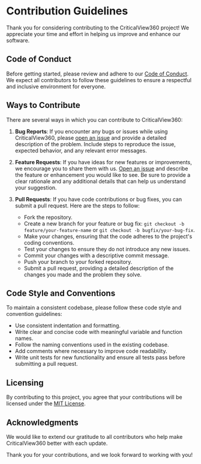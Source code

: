 # Contribution Guidelines

Thank you for considering contributing to the CriticalView360 project! We appreciate your time and effort in helping us improve and enhance our software.

## Code of Conduct

Before getting started, please review and adhere to our [Code of Conduct](code_of_conduct.md). We expect all contributors to follow these guidelines to ensure a respectful and inclusive environment for everyone.

## Ways to Contribute

There are several ways in which you can contribute to CriticalView360:

1. **Bug Reports**: If you encounter any bugs or issues while using CriticalView360, please [open an issue](https://github.com/Duds/CriticalView360/issues) and provide a detailed description of the problem. Include steps to reproduce the issue, expected behavior, and any relevant error messages.

2. **Feature Requests**: If you have ideas for new features or improvements, we encourage you to share them with us. [Open an issue](https://github.com/Duds/CriticalView360/issues) and describe the feature or enhancement you would like to see. Be sure to provide a clear rationale and any additional details that can help us understand your suggestion.

3. **Pull Requests**: If you have code contributions or bug fixes, you can submit a pull request. Here are the steps to follow:
   - Fork the repository.
   - Create a new branch for your feature or bug fix: `git checkout -b feature/your-feature-name` or `git checkout -b bugfix/your-bug-fix`.
   - Make your changes, ensuring that the code adheres to the project's coding conventions.
   - Test your changes to ensure they do not introduce any new issues.
   - Commit your changes with a descriptive commit message.
   - Push your branch to your forked repository.
   - Submit a pull request, providing a detailed description of the changes you made and the problem they solve.

## Code Style and Conventions

To maintain a consistent codebase, please follow these code style and convention guidelines:
- Use consistent indentation and formatting.
- Write clear and concise code with meaningful variable and function names.
- Follow the naming conventions used in the existing codebase.
- Add comments where necessary to improve code readability.
- Write unit tests for new functionality and ensure all tests pass before submitting a pull request.

## Licensing

By contributing to this project, you agree that your contributions will be licensed under the [MIT License](license.md).

## Acknowledgments

We would like to extend our gratitude to all contributors who help make CriticalView360 better with each update.

Thank you for your contributions, and we look forward to working with you!


